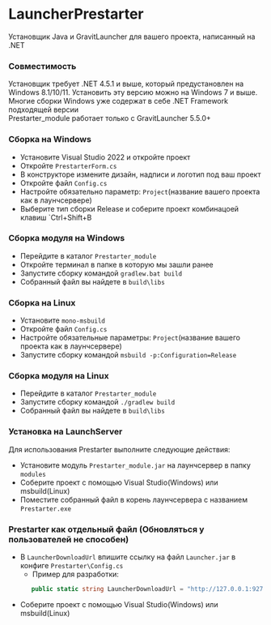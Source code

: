 # LauncherPrestarter
Установщик Java и GravitLauncher для вашего проекта, написанный на .NET
### Совместимость
Установщик требует .NET 4.5.1 и выше, который предустановлен на Windows 8.1/10/11. Установить эту версию можно на Windows 7 и выше. Многие сборки Windows уже содержат в себе .NET Framework подходящей версии  
Prestarter_module работает только с GravitLauncher 5.5.0+
### Сборка на Windows
- Установите Visual Studio 2022 и откройте проект
- Откройте `PrestarterForm.cs`
- В конструкторе измените дизайн, надписи и логотип под ваш проект
- Откройте файл `Config.cs`
- Настройте обязательно параметр: `Project`(название вашего проекта как в лаунчсервере)
- Выберите тип сборки Release и соберите проект комбинацоей клавиш `Ctrl+Shift+B
### Сборка модуля на Windows
- Перейдите в каталог `Prestarter_module`
- Откройте терминал в папке в которую мы зашли ранее
- Запустите сборку командой `gradlew.bat build`
- Собранный файл вы найдете в `build\libs`

### Сборка на Linux
- Установите `mono-msbuild`
- Откройте файл `Config.cs`
- Настройте обязательные параметры: `Project`(название вашего проекта как в лаунчсервере)
- Запустите сборку командой `msbuild -p:Configuration=Release`
### Сборка модуля на Linux
- Перейдите в каталог `Prestarter_module`
- Запустите сборку командой `./gradlew build`
- Собранный файл вы найдете в `build\libs`

### Установка на LaunchServer
Для использования Prestarter выполните следующие действия:
- Установите модуль `Prestarter_module.jar` на лаунчсервер в папку `modules`
- Соберите проект с помощью Visual Studio(Windows) или msbuild(Linux)
- Поместите собранный файл в корень лаунчсервера с названием `Prestarter.exe`

### Prestarter как отдельный файл (Обновляться у пользователей не способен)
- В `LauncherDownloadUrl` впишите ссылку на файл `Launcher.jar` в конфиге `Prestarter\Config.cs`
  - Пример для разработки:
  ```cs
     public static string LauncherDownloadUrl = "http://127.0.0.1:9274/Launcher.jar"
  ```
- Соберите проект с помощью Visual Studio(Windows) или msbuild(Linux)
